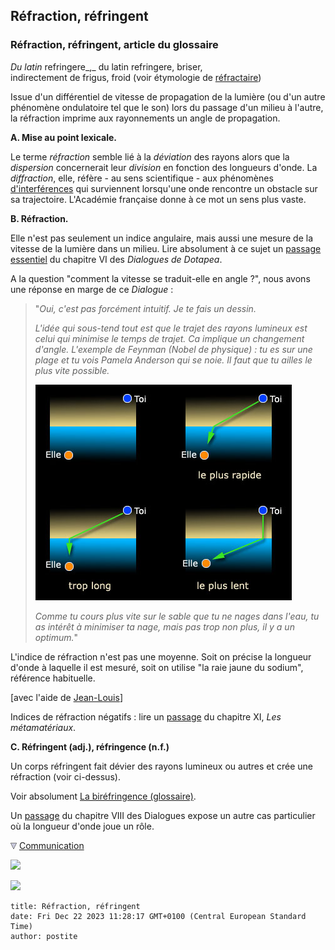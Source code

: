 ## Réfraction, réfringent
### Réfraction, réfringent, article du glossaire
 _Du latin_ refringere_,_ du latin refringere, briser,  
indirectement de frigus, froid (voir étymologie de [réfractaire](refractaire.html))

Issue d'un différentiel de vitesse de propagation de la lumière (ou d'un autre phénomène ondulatoire tel que le son) lors du passage d'un milieu à l'autre, la réfraction imprime aux rayonnements un angle de propagation.

**A. Mise au point lexicale.**

Le terme _réfraction_ semble lié à la _déviation_ des rayons alors que la _dispersion_ concernerait leur _division_ en fonction des longueurs d'onde. La _diffraction_, elle, réfère - au sens scientifique - aux phénomènes [d'interférences](chap08interferences.html) qui surviennent lorsqu'une onde rencontre un obstacle sur sa trajectoire. L'Académie française donne à ce mot un sens plus vaste.

**B. Réfraction.**

Elle n'est pas seulement un indice angulaire, mais aussi une mesure de la vitesse de la lumière dans un milieu. Lire absolument à ce sujet un [passage essentiel](chap06polaris.html#indicerefraction) du chapitre VI des _Dialogues de Dotapea_.

A la question "comment la vitesse se traduit-elle en angle ?", nous avons une réponse en marge de ce _Dialogue_ :

> "_Oui, c'est pas forcément intuitif. Je te fais un dessin._
> 
> _L'idée qui sous-tend tout est que le trajet des rayons lumineux est celui qui minimise le temps de trajet. Ca implique un changement d'angle. L'exemple de Feynman (Nobel de physique) : tu es sur une plage et tu vois Pamela Anderson qui se noie. Il faut que tu ailles le plus vite possible._
> 
> _![](images/refraction.jpg)_
> 
> _Comme tu cours plus vite sur le sable que tu ne nages dans l'eau, tu as intérêt à minimiser ta nage, mais pas trop non plus, il y a un optimum._"

L'indice de réfraction n'est pas une moyenne. Soit on précise la longueur d'onde à laquelle il est mesuré, soit on utilise "la raie jaune du sodium", référence habituelle.

\[avec l'aide de [Jean-Louis](quinoussommes.html#jeanlouis)\]

Indices de réfraction négatifs : lire un [passage](chap11metamateriaux.html#indicerefractionnega) du chapitre XI, _Les métamatériaux_.

**C. Réfringent (adj.), réfringence (n.f.)**

Un corps réfringent fait dévier des rayons lumineux ou autres et crée une réfraction (voir ci-dessus).

Voir absolument [La biréfringence (glossaire)](birefringence.html).

Un [passage](chap08interferences.html#refraction) du chapitre VIII des Dialogues expose un autre cas particulier où la longueur d'onde joue un rôle.



![](images/flechebas.gif) [Communication](http://www.artrealite.com/annonceurs.htm) 

[![](https://cbonvin.fr/sites/regie.artrealite.com/visuels/campagne1.png)](index-2.html#20131014)

![](https://cbonvin.fr/sites/regie.artrealite.com/visuels/campagne2.png)
```
title: Réfraction, réfringent
date: Fri Dec 22 2023 11:28:17 GMT+0100 (Central European Standard Time)
author: postite
```
